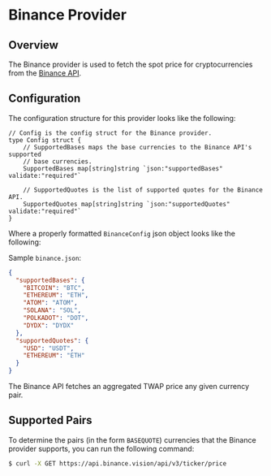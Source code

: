 # Binance Provider

## Overview

The Binance provider is used to fetch the spot price for cryptocurrencies from the [Binance API](https://binance-docs.github.io/apidocs/spot/en/#general-info).

## Configuration

The configuration structure for this provider looks like the following:

```golang
// Config is the config struct for the Binance provider.
type Config struct {
	// SupportedBases maps the base currencies to the Binance API's supported
	// base currencies.
	SupportedBases map[string]string `json:"supportedBases" validate:"required"`

	// SupportedQuotes is the list of supported quotes for the Binance API.
	SupportedQuotes map[string]string `json:"supportedQuotes" validate:"required"`
}
```

Where a properly formatted `BinanceConfig` json object looks like the following:

Sample `binance.json`:

```json
{
  "supportedBases": {
    "BITCOIN": "BTC",
    "ETHEREUM": "ETH",
    "ATOM": "ATOM",
    "SOLANA": "SOL",
    "POLKADOT": "DOT",
    "DYDX": "DYDX"
  },
  "supportedQuotes": {
    "USD": "USDT",
    "ETHEREUM": "ETH"
  }
}
```

The Binance API fetches an aggregated TWAP price any given currency pair.

## Supported Pairs

To determine the pairs (in the form `BASEQUOTE`) currencies that the Binance provider supports, you can run the following command:

```bash
$ curl -X GET https://api.binance.vision/api/v3/ticker/price         
```